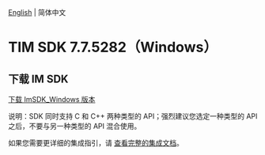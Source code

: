 [English](./README.md) | 简体中文

# TIM SDK 7.7.5282（Windows）

## 下载 IM SDK

[下载 ImSDK_Windows 版本](https://im.sdk.qcloud.com/download/plus/7.7.5282/cross_platform/ImSDK_Windows_7.7.5282.zip)

说明：SDK 同时支持 C 和 C++ 两种类型的 API；强烈建议您选定一种类型的 API 之后，不要与另一种类型的 API 混合使用。

如果您需要更详细的集成指引，请 [查看完整的集成文档](https://cloud.tencent.com/document/product/269/75287)。